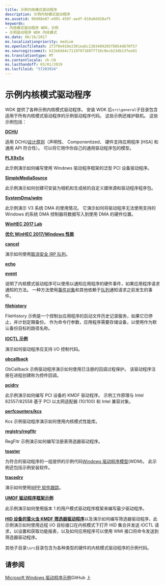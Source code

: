 ```yaml
---
title: 示例内核模式驱动程序
description: 示例内核模式驱动程序
ms.assetid: 09d08e07-e991-458f-aedf-018a0dd20af5
keywords:
- 内核模式驱动程序 WDK，示例
- 示例驱动程序 WDK 内核模式
ms.date: 06/16/2017
ms.localizationpriority: medium
ms.openlocfilehash: 2f3f0e910e2301eabc1383409205f8054d870f57
ms.sourcegitcommit: b13e6d44c71197971697f710c0ecb23db13fea91
ms.translationtype: MT
ms.contentlocale: zh-CN
ms.lasthandoff: 03/01/2019
ms.locfileid: "57203934"
---
```

# <a name="sample-kernel-mode-drivers"></a>示例内核模式驱动程序

WDK 提供了各种示例内核模式驱动程序。 安装 WDK 后`src\general`子目录包含适用于所有内核模式驱动程序的示例驱动程序代码。 这些示例还维护联机。 这些示例包括：

[**DCHU**](https://github.com/Microsoft/Windows-driver-samples/tree/master/general/DCHU)

适用 DCHU[设计原则](../develop/getting-started-with-universal-drivers.md)（声明性、 Componentized、 硬件支持应用程序 [HSA] 和通用 API 符合性）。  可以将它用作你自己的通用驱动程序包的模型。

[**PLX9x5x**](https://github.com/Microsoft/Windows-driver-samples/tree/master/general/PLX9x5x)

此示例演示如何编写使用 Windows 驱动程序框架的泛型 PCI 设备驱动程序。

[**SimpleMediaSource**](https://github.com/Microsoft/Windows-driver-samples/tree/master/general/SimpleMediaSource)

此示例演示如何创建可安装为相机和生成帧的自定义媒体源和驱动程序程序包。

[**SystemDma/wdm**](https://github.com/Microsoft/Windows-driver-samples/tree/master/general/SystemDma/wdm)

此示例演示 V3 系统 DMA 的使用情况。 它演示如何将驱动程序无法使用支持的 Windows 的系统 DMA 控制器将数据写入到使用 DMA 的硬件位置。

[**WinHEC 2017 Lab**](https://github.com/Microsoft/Windows-driver-samples/tree/master/general/WinHEC%202017%20Lab)

[**优化 WinHEC 2017/Windows 性能**](https://github.com/Microsoft/Windows-driver-samples/tree/master/general/WinHEC%202017/Optimizing%20Windows%20Performance)

[**cancel**](https://github.com/Microsoft/Windows-driver-samples/tree/master/general/cancel)  

演示如何使用[取消安全 IRP 队列](cancel-safe-irp-queues.md)。

[**echo**](https://github.com/Microsoft/Windows-driver-samples/tree/master/general/echo)

[**event**](https://github.com/Microsoft/Windows-driver-samples/tree/master/general/event)  

说明了内核模式驱动程序可以使用以通知应用程序的硬件事件，如果应用程序请求通知的方法。 一种方法使用[事件对象](event-objects.md)和其他依赖于[队列](queuing-and-dequeuing-irps.md)通知请求之前发生的事件。

[**filehistory**](https://github.com/Microsoft/Windows-driver-samples/tree/master/general/filehistory)

FileHistory 示例是一个控制台应用程序的启动文件历史记录服务，如果它已停止，并计划定期备份。 作为命令行参数，应用程序需要存储设备，以使用作为默认备份目标的路径名称。

[**IOCTL 示例**](https://github.com/Microsoft/Windows-driver-samples/tree/master/general/ioctl)

演示如何驱动程序应支持 I/O 控制代码。

[**obcallback**](https://github.com/Microsoft/Windows-driver-samples/tree/master/general/obcallback)

ObCallback 示例驱动程序演示如何使用已注册的回调过程保护。 该驱动程序注册在进程创建称为控件回调。

[**pcidrv**](https://github.com/Microsoft/Windows-driver-samples/tree/master/general/pcidrv)

此示例演示如何编写 PCI 设备的 KMDF 驱动程序。 示例工作原理与 Intel 82557/82558 基于 PCI 以太网适配器 (10/100) 和 Intel 兼容对象。

[**perfcounters/kcs**](https://github.com/Microsoft/Windows-driver-samples/tree/master/general/perfcounters/kcs)

Kcs 示例驱动程序演示如何使用内核模式性能库。

[**registry/regfltr**](https://github.com/Microsoft/Windows-driver-samples/tree/master/general/registry/regfltr)

RegFltr 示例演示如何编写注册表筛选器驱动程序。

[**toaster**](https://github.com/Microsoft/Windows-driver-samples/tree/master/general/toaster)  

为符合的驱动程序的一组提供的示例代码[Windows 驱动程序模型](windows-driver-model.md)(WDM)。 此示例还包括示例安装软件。

[**tracedrv**](https://github.com/Microsoft/Windows-driver-samples/tree/master/general/tracing/tracedriver)  

演示如何使用[WPP 软件跟踪](https://msdn.microsoft.com/library/windows/hardware/ff556204)。

[**UMDF 驱动程序框架示例**](https://github.com/Microsoft/Windows-driver-samples/tree/master/general/umdfSkeleton)

此示例演示如何使用版本 1 的用户模式驱动程序框架来编写最少驱动程序。

[**HID 设备的萤火虫 KMDF 筛选器驱动程序**](https://github.com/Microsoft/Windows-driver-samples/tree/master/hid/firefly)以及演示如何编写筛选器驱动程序，此示例演示如何使用远程 I/O 目标接口在内核模式下打开 HID 集合并发送 IOCTL 请求，以设置和获取功能报表，以及如何应用程序可以使用 WMI 接口将命令发送到筛选器驱动程序。

其他子目录`\src`目录包含为各种类型的硬件的内核模式驱动程序的示例代码。

## <a name="see-also"></a>请参阅

[Microsoft Windows 驱动程序示例](https://github.com/Microsoft/Windows-driver-samples)GitHub 上
